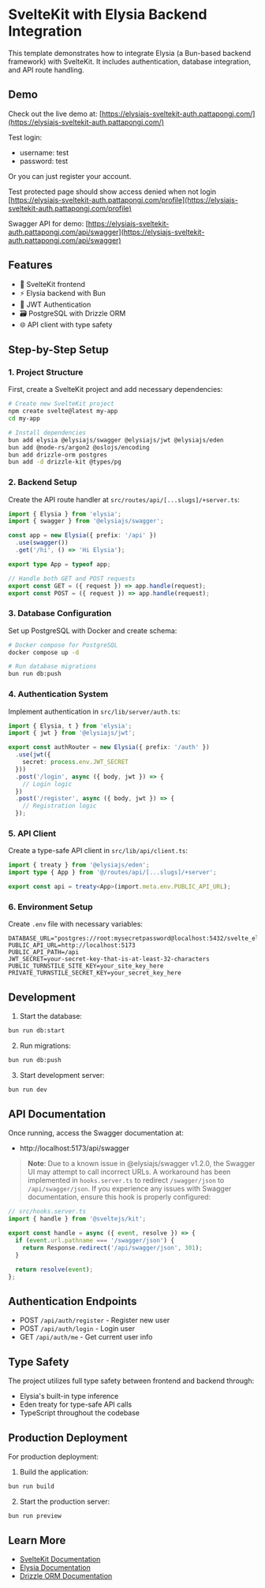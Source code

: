 # SvelteKit with Elysia Backend Integration

This template demonstrates how to integrate Elysia (a Bun-based backend framework) with SvelteKit. It includes authentication, database integration, and API route handling.

## Demo

Check out the live demo at: [https://elysiajs-sveltekit-auth.pattapongj.com/](https://elysiajs-sveltekit-auth.pattapongj.com/)

Test login:

- username: test
- password: test

Or you can just register your account.

Test protected page should show access denied when not login 
[https://elysiajs-sveltekit-auth.pattapongj.com/profile](https://elysiajs-sveltekit-auth.pattapongj.com/profile)

Swagger API for demo: [https://elysiajs-sveltekit-auth.pattapongj.com/api/swagger](https://elysiajs-sveltekit-auth.pattapongj.com/api/swagger)

## Features

- 🚀 SvelteKit frontend
- ⚡ Elysia backend with Bun
- 🔐 JWT Authentication
- 🗃️ PostgreSQL with Drizzle ORM
- 🌐 API client with type safety

## Step-by-Step Setup

### 1. Project Structure

First, create a SvelteKit project and add necessary dependencies:

```bash
# Create new SvelteKit project
npm create svelte@latest my-app
cd my-app

# Install dependencies
bun add elysia @elysiajs/swagger @elysiajs/jwt @elysiajs/eden
bun add @node-rs/argon2 @oslojs/encoding
bun add drizzle-orm postgres
bun add -d drizzle-kit @types/pg
```

### 2. Backend Setup

Create the API route handler at `src/routes/api/[...slugs]/+server.ts`:

```typescript
import { Elysia } from 'elysia';
import { swagger } from '@elysiajs/swagger';

const app = new Elysia({ prefix: '/api' })
  .use(swagger())
  .get('/hi', () => 'Hi Elysia');

export type App = typeof app;

// Handle both GET and POST requests
export const GET = ({ request }) => app.handle(request);
export const POST = ({ request }) => app.handle(request);
```

### 3. Database Configuration

Set up PostgreSQL with Docker and create schema:

```bash
# Docker compose for PostgreSQL
docker compose up -d

# Run database migrations
bun run db:push
```

### 4. Authentication System

Implement authentication in `src/lib/server/auth.ts`:

```typescript
import { Elysia, t } from 'elysia';
import { jwt } from '@elysiajs/jwt';

export const authRouter = new Elysia({ prefix: '/auth' })
  .use(jwt({
    secret: process.env.JWT_SECRET
  }))
  .post('/login', async ({ body, jwt }) => {
    // Login logic
  })
  .post('/register', async ({ body, jwt }) => {
    // Registration logic
  });
```

### 5. API Client

Create a type-safe API client in `src/lib/api/client.ts`:

```typescript
import { treaty } from '@elysiajs/eden';
import type { App } from '@/routes/api/[...slugs]/+server';

export const api = treaty<App>(import.meta.env.PUBLIC_API_URL);
```

### 6. Environment Setup

Create `.env` file with necessary variables:

```env
DATABASE_URL="postgres://root:mysecretpassword@localhost:5432/svelte_elysia_auth"
PUBLIC_API_URL=http://localhost:5173
PUBLIC_API_PATH=/api
JWT_SECRET=your-secret-key-that-is-at-least-32-characters
PUBLIC_TURNSTILE_SITE_KEY=your_site_key_here
PRIVATE_TURNSTILE_SECRET_KEY=your_secret_key_here
```

## Development

1. Start the database:
```bash
bun run db:start
```

2. Run migrations:
```bash
bun run db:push
```

3. Start development server:
```bash
bun run dev
```

## API Documentation

Once running, access the Swagger documentation at:
- http://localhost:5173/api/swagger

> **Note**: Due to a known issue in @elysiajs/swagger v1.2.0, the Swagger UI may attempt to call incorrect URLs. A workaround has been implemented in `hooks.server.ts` to redirect `/swagger/json` to `/api/swagger/json`. If you experience any issues with Swagger documentation, ensure this hook is properly configured:

```typescript
// src/hooks.server.ts
import { handle } from '@sveltejs/kit';

export const handle = async ({ event, resolve }) => {
  if (event.url.pathname === '/swagger/json') {
    return Response.redirect('/api/swagger/json', 301);
  }

  return resolve(event);
};
```

## Authentication Endpoints

- POST `/api/auth/register` - Register new user
- POST `/api/auth/login` - Login user
- GET `/api/auth/me` - Get current user info

## Type Safety

The project utilizes full type safety between frontend and backend through:
- Elysia's built-in type inference
- Eden treaty for type-safe API calls
- TypeScript throughout the codebase

## Production Deployment

For production deployment:

1. Build the application:
```bash
bun run build
```

2. Start the production server:
```bash
bun run preview
```

## Learn More

- [SvelteKit Documentation](https://kit.svelte.dev)
- [Elysia Documentation](https://elysiajs.com)
- [Drizzle ORM Documentation](https://orm.drizzle.team)